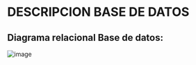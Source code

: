# DESCRIPCION BASE DE DATOS
## Diagrama relacional Base de datos:
![image](https://github.com/JuanDavid2020/PruebaTecnicaLiliPink/assets/68674346/183be734-e5b3-45f6-b203-71239caba982)
